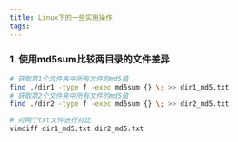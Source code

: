 ```yaml
---
title: Linux下的一些实用操作
tags:
---
```


### 1. 使用md5sum比较两目录的文件差异
```bash
# 获取第1个文件夹中所有文件的md5值
find ./dir1 -type f -exec md5sum {} \; >> dir1_md5.txt
# 获取第2个文件夹中所有文件的md5值
find ./dir2 -type f -exec md5sum {} \; >> dir2_md5.txt

# 对两个txt文件进行对比
vimdiff dir1_md5.txt dir2_md5.txt
```
